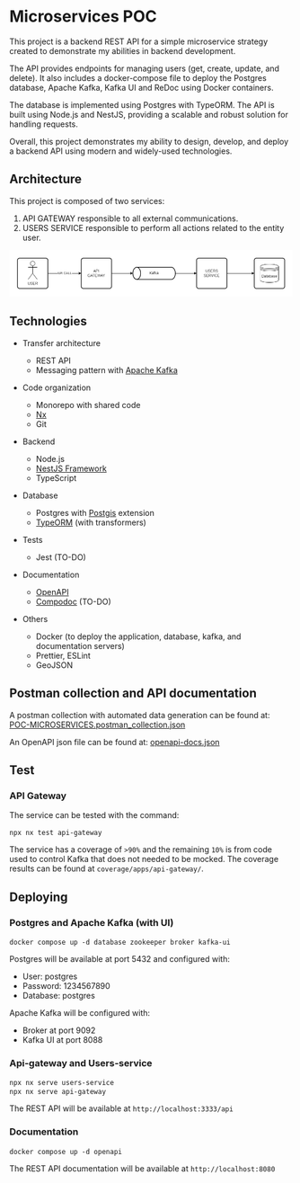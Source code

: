 # Microservices POC

This project is a backend REST API for a simple microservice strategy created to demonstrate my abilities in backend development.

The API provides endpoints for managing users (get, create, update, and delete). It also includes a docker-compose file to deploy the Postgres database, Apache Kafka, Kafka UI and ReDoc using Docker containers.

The database is implemented using Postgres with TypeORM. The API is built using Node.js and NestJS, providing a scalable and robust solution for handling requests.

Overall, this project demonstrates my ability to design, develop, and deploy a backend API using modern and widely-used technologies.

## Architecture

This project is composed of two services:
1. API GATEWAY responsible to all external communications.
2. USERS SERVICE responsible to perform all actions related to the entity user.

![Project architecture](docs/images/architecture.png)

## Technologies

- Transfer architecture
  - REST API
  - Messaging pattern with [Apache Kafka](https://kafka.apache.org/)

- Code organization
  - Monorepo with shared code
  - [Nx](https://nx.dev/)
  - Git

- Backend
  - Node.js
  - [NestJS Framework](https://docs.nestjs.com/)
  - TypeScript

- Database
  - Postgres with [Postgis](https://postgis.net/) extension
  - [TypeORM](https://typeorm.io/) (with transformers)

- Tests
  - Jest (TO-DO)

- Documentation
  - [OpenAPI](https://www.openapis.org/)
  - [Compodoc](https://compodoc.app/) (TO-DO)

- Others
  - Docker (to deploy the application, database, kafka, and documentation servers)
  - Prettier, ESLint
  - GeoJSON

## Postman collection and API documentation

A postman collection with automated data generation can be found at: [POC-MICROSERVICES.postman_collection.json](docs/postman/POC-MICROSERVICES.postman_collection.json)

An OpenAPI json file can be found at: [openapi-docs.json](apps/api-gateway/docs/openapi/openapi-docs.json)

## Test

### API Gateway

The service can be tested with the command:

```shell
npx nx test api-gateway
```

The service has a coverage of `>90%` and the remaining `10%` is from code used to control Kafka that does not needed to be mocked. The coverage results can be found at `coverage/apps/api-gateway/`.

## Deploying

### Postgres and Apache Kafka (with UI)

```shell
docker compose up -d database zookeeper broker kafka-ui
```

Postgres will be available at port 5432 and configured with:
- User: postgres
- Password: 1234567890
- Database: postgres

Apache Kafka will be configured with:
- Broker at port 9092
- Kafka UI at port 8088

### Api-gateway and Users-service

```shell
npx nx serve users-service
npx nx serve api-gateway
```

The REST API will be available at `http://localhost:3333/api`

### Documentation

```shell
docker compose up -d openapi
```

The REST API documentation will be available at `http://localhost:8080`
